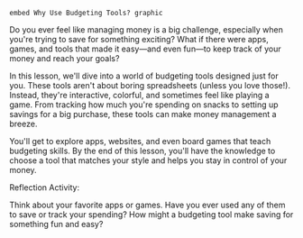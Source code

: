 `embed Why Use Budgeting Tools? graphic`

Do you ever feel like managing money is a big challenge, especially when you're trying to save for something exciting? What if there were apps, games, and tools that made it easy—and even fun—to keep track of your money and reach your goals?

In this lesson, we'll dive into a world of budgeting tools designed just for you. These tools aren't about boring spreadsheets (unless you love those!). Instead, they're interactive, colorful, and sometimes feel like playing a game. From tracking how much you're spending on snacks to setting up savings for a big purchase, these tools can make money management a breeze.

You'll get to explore apps, websites, and even board games that teach budgeting skills. By the end of this lesson, you'll have the knowledge to choose a tool that matches your style and helps you stay in control of your money.

Reflection Activity: 

Think about your favorite apps or games. Have you ever used any of them to save or track your spending? How might a budgeting tool make saving for something fun and easy?